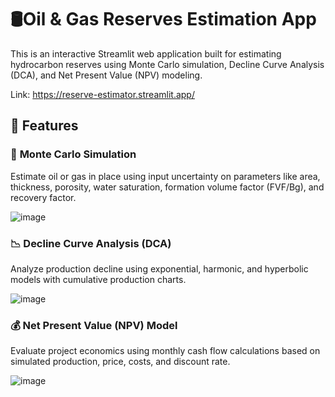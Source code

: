 # 🛢️Oil & Gas Reserves Estimation App

This is an interactive Streamlit web application built for estimating hydrocarbon reserves using Monte Carlo simulation, Decline Curve Analysis (DCA), and Net Present Value (NPV) modeling. 

Link: https://reserve-estimator.streamlit.app/

## 🔧 **Features**

### 🎲 **Monte Carlo Simulation**

Estimate oil or gas in place using input uncertainty on parameters like area, thickness, porosity, water saturation, formation volume factor (FVF/Bg), and recovery factor.

![image](https://github.com/user-attachments/assets/0c2f6ad7-cd93-40ac-ac85-f0c4f9096ff4)


### 📉 **Decline Curve Analysis (DCA)**

Analyze production decline using exponential, harmonic, and hyperbolic models with cumulative production charts.

![image](https://github.com/user-attachments/assets/38f6c107-5339-4cf9-810e-7568f4c6cab0)


### 💰 **Net Present Value (NPV) Model**

Evaluate project economics using monthly cash flow calculations based on simulated production, price, costs, and discount rate.

![image](https://github.com/user-attachments/assets/1f850f53-e7dc-4276-9b9c-bf5b179bd93e)
